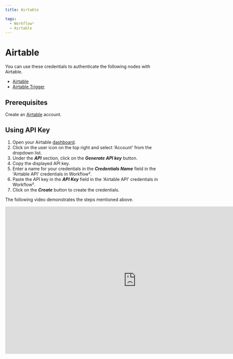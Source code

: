```yaml
---
title: Airtable

tags:
  - Workflow²
  - Airtable
---
```


# Airtable

You can use these credentials to authenticate the following nodes with Airtable.
- [Airtable](/workflow/integrations/nodes/workflow-nodes-base.airtable/)
- [Airtable Trigger](/workflow/integrations/trigger-nodes/workflow-nodes-base.airtableTrigger/)

## Prerequisites

Create an [Airtable](https://airtable.com/) account.

## Using API Key

1. Open your Airtable [dashboard](https://airtable.com/).
2. Click on the user icon on the top right and select 'Account' from the dropdown list.
3. Under the ***API*** section, click on the ***Generate API key*** button.
4. Copy the displayed API key.
5. Enter a name for your credentials in the ***Credentials Name*** field in the 'Airtable API' credentials in Workflow².
6. Paste the API key in the ***API Key*** field in the 'Airtable API' credentials in Workflow².
7. Click on the ***Create*** button to create the credentials.


The following video demonstrates the steps mentioned above.

<div class="video-container">
<iframe width="840" height="472.5" src="https://www.youtube.com/embed/yPP3ZnynNck" frameborder="0" allow="accelerometer; autoplay; clipboard-write; encrypted-media; gyroscope; picture-in-picture" allowfullscreen></iframe>
</div>
